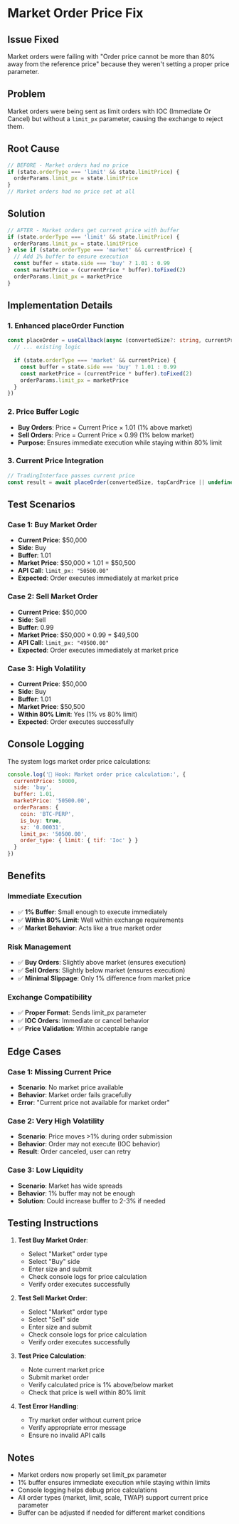 # Market Order Price Fix

## Issue Fixed
Market orders were failing with "Order price cannot be more than 80% away from the reference price" because they weren't setting a proper price parameter.

## Problem
Market orders were being sent as limit orders with IOC (Immediate Or Cancel) but without a `limit_px` parameter, causing the exchange to reject them.

## Root Cause
```typescript
// BEFORE - Market orders had no price
if (state.orderType === 'limit' && state.limitPrice) {
  orderParams.limit_px = state.limitPrice
}
// Market orders had no price set at all
```

## Solution
```typescript
// AFTER - Market orders get current price with buffer
if (state.orderType === 'limit' && state.limitPrice) {
  orderParams.limit_px = state.limitPrice
} else if (state.orderType === 'market' && currentPrice) {
  // Add 1% buffer to ensure execution
  const buffer = state.side === 'buy' ? 1.01 : 0.99
  const marketPrice = (currentPrice * buffer).toFixed(2)
  orderParams.limit_px = marketPrice
}
```

## Implementation Details

### 1. Enhanced placeOrder Function
```typescript
const placeOrder = useCallback(async (convertedSize?: string, currentPrice?: number) => {
  // ... existing logic
  
  if (state.orderType === 'market' && currentPrice) {
    const buffer = state.side === 'buy' ? 1.01 : 0.99
    const marketPrice = (currentPrice * buffer).toFixed(2)
    orderParams.limit_px = marketPrice
  }
})
```

### 2. Price Buffer Logic
- **Buy Orders**: Price = Current Price × 1.01 (1% above market)
- **Sell Orders**: Price = Current Price × 0.99 (1% below market)
- **Purpose**: Ensures immediate execution while staying within 80% limit

### 3. Current Price Integration
```typescript
// TradingInterface passes current price
const result = await placeOrder(convertedSize, topCardPrice || undefined)
```

## Test Scenarios

### Case 1: Buy Market Order
- **Current Price**: $50,000
- **Side**: Buy
- **Buffer**: 1.01
- **Market Price**: $50,000 × 1.01 = $50,500
- **API Call**: `limit_px: "50500.00"`
- **Expected**: Order executes immediately at market price

### Case 2: Sell Market Order
- **Current Price**: $50,000
- **Side**: Sell
- **Buffer**: 0.99
- **Market Price**: $50,000 × 0.99 = $49,500
- **API Call**: `limit_px: "49500.00"`
- **Expected**: Order executes immediately at market price

### Case 3: High Volatility
- **Current Price**: $50,000
- **Side**: Buy
- **Buffer**: 1.01
- **Market Price**: $50,500
- **Within 80% Limit**: Yes (1% vs 80% limit)
- **Expected**: Order executes successfully

## Console Logging

The system logs market order price calculations:
```javascript
console.log('🎣 Hook: Market order price calculation:', {
  currentPrice: 50000,
  side: 'buy',
  buffer: 1.01,
  marketPrice: '50500.00',
  orderParams: {
    coin: 'BTC-PERP',
    is_buy: true,
    sz: '0.00031',
    limit_px: '50500.00',
    order_type: { limit: { tif: 'Ioc' } }
  }
})
```

## Benefits

### Immediate Execution
- ✅ **1% Buffer**: Small enough to execute immediately
- ✅ **Within 80% Limit**: Well within exchange requirements
- ✅ **Market Behavior**: Acts like a true market order

### Risk Management
- ✅ **Buy Orders**: Slightly above market (ensures execution)
- ✅ **Sell Orders**: Slightly below market (ensures execution)
- ✅ **Minimal Slippage**: Only 1% difference from market price

### Exchange Compatibility
- ✅ **Proper Format**: Sends limit_px parameter
- ✅ **IOC Orders**: Immediate or cancel behavior
- ✅ **Price Validation**: Within acceptable range

## Edge Cases

### Case 1: Missing Current Price
- **Scenario**: No market price available
- **Behavior**: Market order fails gracefully
- **Error**: "Current price not available for market order"

### Case 2: Very High Volatility
- **Scenario**: Price moves >1% during order submission
- **Behavior**: Order may not execute (IOC behavior)
- **Result**: Order canceled, user can retry

### Case 3: Low Liquidity
- **Scenario**: Market has wide spreads
- **Behavior**: 1% buffer may not be enough
- **Solution**: Could increase buffer to 2-3% if needed

## Testing Instructions

1. **Test Buy Market Order**:
   - Select "Market" order type
   - Select "Buy" side
   - Enter size and submit
   - Check console logs for price calculation
   - Verify order executes successfully

2. **Test Sell Market Order**:
   - Select "Market" order type
   - Select "Sell" side
   - Enter size and submit
   - Check console logs for price calculation
   - Verify order executes successfully

3. **Test Price Calculation**:
   - Note current market price
   - Submit market order
   - Verify calculated price is 1% above/below market
   - Check that price is well within 80% limit

4. **Test Error Handling**:
   - Try market order without current price
   - Verify appropriate error message
   - Ensure no invalid API calls

## Notes

- Market orders now properly set limit_px parameter
- 1% buffer ensures immediate execution while staying within limits
- Console logging helps debug price calculations
- All order types (market, limit, scale, TWAP) support current price parameter
- Buffer can be adjusted if needed for different market conditions
